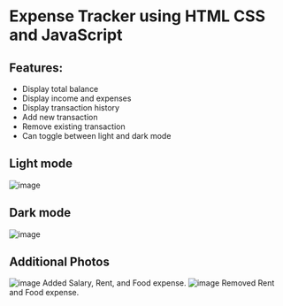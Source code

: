 # Expense Tracker using HTML CSS and JavaScript
## Features:
- Display total balance
- Display income and expenses
- Display transaction history
- Add new transaction
- Remove existing transaction
- Can toggle between light and dark mode

## Light mode
![image](https://user-images.githubusercontent.com/114202252/236678225-74e7964a-fc7e-4ca0-9b85-c26f3d74686a.png)

## Dark mode
![image](https://user-images.githubusercontent.com/114202252/236678241-c9b608dc-9b6f-442a-a2c7-ecb313d829d5.png)

## Additional Photos
![image](https://user-images.githubusercontent.com/114202252/236678370-5d7d295c-bd4f-4c68-9f05-245bec2fbcd9.png)
Added Salary, Rent, and Food expense.
![image](https://user-images.githubusercontent.com/114202252/236678389-0355cbf2-2cc5-48a6-8368-24d27f4d1aec.png)
Removed Rent and Food expense.
